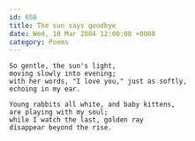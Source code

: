 ```yaml
---
id: 656
title: The sun says goodbye
date: Wed, 10 Mar 2004 12:00:00 +0000
category: Poems
---
```


    So gentle, the sun's light,  
    moving slowly into evening;  
    with her words, "I love you," just as softly,  
    echoing in my ear.

    Young rabbits all white, and baby kittens,  
    are playing with my soul;  
    while I watch the last, golden ray  
    disappear beyond the rise.


